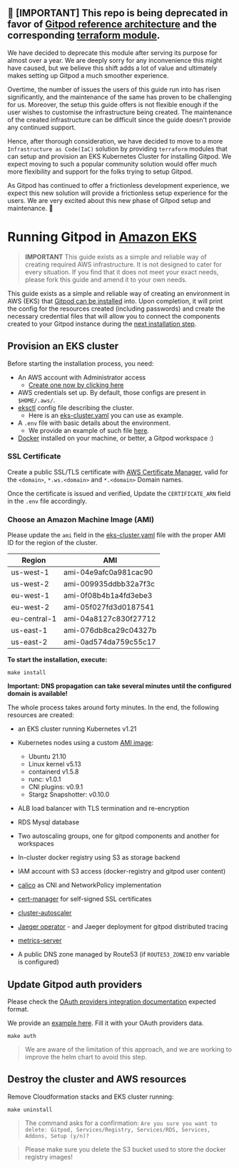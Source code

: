 ## 📣 [IMPORTANT] This repo is being deprecated in favor of [Gitpod reference architecture](https://www.gitpod.io/docs/self-hosted/latest/reference-architecture/single-cluster-ref-arch) and the corresponding [terraform module](https://github.com/gitpod-io/gitpod/tree/main/install/infra/single-cluster/aws). 

We have decided to deprecate this module after serving its purpose for almost over a year. We are deeply sorry for any inconvenience this might have caused, but we believe this shift adds a lot of value and ultimately makes setting up Gitpod a much smoother experience.

Overtime, the number of issues the users of this guide run into has risen significantly, and the maintenance of the same has proven to be challenging for us. Moreover, the setup this guide offers is not flexible enough if the user wishes to customise the infrastructure being created. The maintenance of the created infrastructure can be difficult since the guide doesn't provide any continued support.

Hence, after thorough consideration, we have decided to move to a more `Infrastructure as Code(IaC)` solution by providing `terraform` modules that can setup and provision an EKS Kubernetes Cluster for installing Gitpod. We expect moving to such a popular community solution would offer much more flexibility and support for the folks trying to setup Gitpod.

As Gitpod has continued to offer a frictionless development experience, we expect this new solution will provide a frictionless setup experience for the users. We are very excited about this new phase of Gitpod setup and maintenance. 🤩

# Running Gitpod in [Amazon EKS](https://aws.amazon.com/en/eks/)

> **IMPORTANT** This guide exists as a simple and reliable way of creating required AWS infrastructure. It
> is not designed to cater for every situation. If you find that it does not meet your exact needs,
> please fork this guide and amend it to your own needs.

This guide exists as a simple and reliable way of creating an environment in AWS (EKS) that [Gitpod can
be installed](https://www.gitpod.io/docs/self-hosted/latest/getting-started#step-4-install-gitpod) into. Upon completion, it will print the config for the resources created (including passwords) and create the necessary credential files that will allow you to connect the components created to your Gitpod instance during the [next installation step](https://www.gitpod.io/docs/self-hosted/latest/getting-started#step-4-install-gitpod).

## Provision an EKS cluster

Before starting the installation process, you need:

- An AWS account with Administrator access
  - [Create one now by clicking here](https://aws.amazon.com/getting-started/)
- AWS credentials set up. By default, those configs are present in `$HOME/.aws/`.
- [eksctl](https://eksctl.io/) config file describing the cluster.
  - Here is an [eks-cluster.yaml](eks-cluster.yaml) you can use as example.
- A `.env` file with basic details about the environment.
  - We provide an example of such file [here](.env.example).
- [Docker](https://docs.docker.com/engine/install/) installed on your machine, or better, a Gitpod workspace :)

### SSL Certificate

Create a public SSL/TLS certificate with [AWS Certificate Manager](https://aws.amazon.com/en/certificate-manager/),
valid for the `<domain>`, `*.ws.<domain>` and `*.<domain>` Domain names.

Once the certificate is issued and verified, Update the `CERTIFICATE_ARN` field in the `.env` file accordingly.

### Choose an Amazon Machine Image (AMI)

Please update the `ami` field in the [eks-cluster.yaml](eks-cluster.yaml) file with the proper AMI ID for the region of the cluster.

| Region       | AMI                   |
| ------------ | --------------------- |
| us-west-1    | ami-04e9afc0a981cac90 |
| us-west-2    | ami-009935ddbb32a7f3c |
| eu-west-1    | ami-0f08b4b1a4fd3ebe3 |
| eu-west-2    | ami-05f027fd3d0187541 |
| eu-central-1 | ami-04a8127c830f27712 |
| us-east-1    | ami-076db8ca29c04327b |
| us-east-2    | ami-0ad574da759c55c17 |

**To start the installation, execute:**

```shell
make install
```

**Important: DNS propagation can take several minutes until the configured domain is available!**

The whole process takes around forty minutes. In the end, the following resources are created:

- an EKS cluster running Kubernetes v1.21
- Kubernetes nodes using a custom [AMI image](https://github.com/gitpod-io/amazon-eks-custom-amis/tree/gitpod):
  - Ubuntu 21.10
  - Linux kernel v5.13
  - containerd v1.5.8
  - runc: v1.0.1
  - CNI plugins: v0.9.1
  - Stargz Snapshotter: v0.10.0

- ALB load balancer with TLS termination and re-encryption
- RDS Mysql database
- Two autoscaling groups, one for gitpod components and another for workspaces
- In-cluster docker registry using S3 as storage backend
- IAM account with S3 access (docker-registry and gitpod user content)
- [calico](https://docs.projectcalico.org) as CNI and NetworkPolicy implementation
- [cert-manager](https://cert-manager.io/) for self-signed SSL certificates
- [cluster-autoscaler](https://github.com/kubernetes/autoscaler/tree/master/cluster-autoscaler)
- [Jaeger operator](https://github.com/jaegertracing/helm-charts/tree/main/charts/jaeger-operator) - and Jaeger deployment for gitpod distributed tracing
- [metrics-server](https://github.com/kubernetes-sigs/metrics-server)
- A public DNS zone managed by Route53 (if `ROUTE53_ZONEID` env variable is configured)


## Update Gitpod auth providers

Please check the [OAuth providers integration documentation](https://www.gitpod.io/docs/self-hosted/latest/configuration/authentication) expected format.

We provide an [example here](./auth-providers-patch.yaml). Fill it with your OAuth providers data.

```console
make auth
```

> We are aware of the limitation of this approach, and we are working to improve the helm chart to avoid this step.

## Destroy the cluster and AWS resources

Remove Cloudformation stacks and EKS cluster running:

```shell
make uninstall
```

> The command asks for a confirmation:
> `Are you sure you want to delete: Gitpod, Services/Registry, Services/RDS, Services, Addons, Setup (y/n)?`

> Please make sure you delete the S3 bucket used to store the docker registry images!
